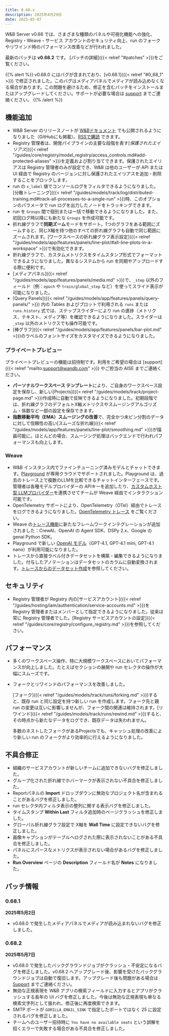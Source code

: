 ```yaml
---
title: 0.68.x
description: 2025年4月29日
date: 2025-05-07
---
```


W&B Server v0.68 では、さまざまな種類のパネルや可視化機能への強化、Registry・Weave・サービス アカウントのセキュリティ向上、run のフォークやリワインド時のパフォーマンス改善などが行われました。

最新のパッチは **v0.68.2** です。
 [パッチの詳細]({{< relref "#patches" >}})をご覧ください。

{{% alert %}}
v0.68.0 にはバグが含まれており、[v0.68.1]({{< relref "#0_68_1" >}}) で修正されました。このバグはメディアパネルでメディアが読み込めなくなる場合があります。この問題を避けるため、修正を含むパッチをインストールまたはアップグレードしてください。サポートが必要な場合は [support](mailto:support@wandb.com) までご連絡ください。
{{% /alert %}}

## 機能追加
- W&B Server のリリースノートが [W&Bドキュメント](/ref/release-notes/) でも公開されるようになりました（GitHubにも掲載）。[RSSで購読]({/ref/release-notes/index.xml) できます。
- Registry 管理者は、開発パイプラインの主要な段階を表す[*保護されたエイリアス*]({{< relref "/guides/core/registry/model_registry/access_controls.md#add-protected-aliases" >}})を定義および割り当てできます。保護されたエイリアスは Registry 管理者のみが設定でき、W&B は他のユーザーが API または UI 経由で Registry のバージョンに対し保護されたエイリアスを追加・削除することをブロックします。
- run の `x_label` 値でコンソールログをフィルタできるようになりました。[分散トレーニング]({{< relref "/guides/models/track/log/distributed-training.md#track-all-processes-to-a-single-run" >}})時、このオプションのパラメータで run ログを出力したノードをトラッキングできます。
- run を `Groups` 間で個別または一括で移動できるようになりました。また、初回ログ時以降にも新たな `Groups` を作成可能です。
- 折れ線グラフで**同期ズーム**モードをサポート。1つのグラフをある範囲にズームすると、同じX軸を持つ他のすべての折れ線グラフも自動で同じ範囲にズームされます。[ワークスペースの折れ線グラフ表示設定]({{< relref "/guides/models/app/features/panels/line-plot/#all-line-plots-in-a-workspace" >}})で有効化できます。
- 折れ線グラフで、カスタムメトリクスをタイムスタンプ形式でフォーマットできるようになりました。異なるシステムから run を同期やアップロードする際に便利です。
- [メディアパネル]({{< relref "/guides/models/app/features/panels/media.md" >}})で、`_step` 以外のフィールド（例：`epoch` や `train/global_step` など）を使ってスライド表示が可能になりました。
- [Query Panels]({{< relref "/guides/models/app/features/panels/query-panels/" >}}) 内の Tables およびプロットで利用される `runs` または `runs.history` 式では、ステップスライダーにより run の進捗（メトリクス、テキスト、メディア等）を確認できるようになりました。スライダーは `_step` 以外のメトリクスでも操作可能です。
- [棒グラフ]({{< relref "/guides/models/app/features/panels/bar-plot.md" >}})のラベルのフォントサイズをカスタマイズできるようになりました。

### プライベートプレビュー
プライベートプレビューの機能は招待制です。利用をご希望の場合は [support]({{< relref "mailto:support@wandb.com" >}}) やご担当の AISE までご連絡ください。

- **パーソナルワークスペース テンプレート**により、ご自身のワークスペース設定を保存し、新しい[Projects]({{< relref "/guides/models/track/project-page.md" >}})作成時に自動で反映できるようになりました。初期段階では、折れ線グラフのデフォルトX軸メトリクスやスムージングアルゴリズム・係数など一部の設定を保存できます。
- **指数移動平均（EMA）スムージングの改善**で、完全かつ未ビン分割のデータに対して信頼性の高い[スムーズな折れ線]({{< relref "/guides/models/app/features/panels/line-plot/smoothing.md" >}})が描画可能に。ほとんどの場合、スムージング処理はバックエンドで行われパフォーマンスも向上します。

### Weave
- W&B インスタンス内でファインチューニング済みモデルとチャットできます。[Playground](https://weave-docs.wandb.ai/guides/tools/playground/) が専用クラウドでサポートされました。Playground は、過去のトレース上で複数のLLMを比較できるチャットインターフェースです。管理者は各種モデルプロバイダーの APIキーを追加したり、[カスタムホスト型 LLMプロバイダー](https://weave-docs.wandb.ai/guides/tools/playground/#add-a-custom-provider)を連携させてチームが Weave 経由でインタラクション可能です。
- OpenTelemetry サポートにより、OpenTelemetry（OTel）経由でトレースをログできるようになりました。[OpenTelemetry トレース](https://weave-docs.wandb.ai/guides/tracking/otel/?utm_source=beamer&utm_medium=sidebar&utm_campaign=OpenTelemetry-support-in-Weave&utm_content=ctalink) をご覧ください。
- Weave の[トレース機能](https://weave-docs.wandb.ai/guides/tracking/)に新たなフレームワークインテグレーションが追加されました：CrewAI、OpenAI の Agent SDK、DSPy 2.x、Google の genai Python SDK。
- Playground で新しい [OpenAI モデル](https://weave-docs.wandb.ai/guides/tools/playground/#openai)（GPT-4.1, GPT-4.1 mini, GPT-4.1 nano）が利用可能になりました。
- トレースから直接ラベル付きデータセットを構築・編集できるようになりました。付与したアノテーションはデータセットのカラムに自動変換されます。[トレースからのデータセット作成](https://weave-docs.wandb.ai/guides/core-types/datasets/#create-edit-and-delete-a-dataset-in-the-ui)を参照してください。

## セキュリティ
- Registry 管理者が Registry 内の[サービスアカウント]({{< relref "/guides/hosting/iam/authentication/service-accounts.md" >}})を Registry 管理者またはメンバーとして指定できるようになりました。従来は常に Registry 管理者でした。[Registry サービスアカウントの設定]({{< relref "/guides/core/registry/configure_registry.md" >}})を参照してください。

## パフォーマンス
- 多くのワークスペース操作、特に大規模ワークスペースにおいてパフォーマンスが向上しました。たとえばセクションの展開や run セレクタの操作が大幅にスムーズです。
- フォークとリワインドのパフォーマンスを改善しました。

    [フォーク]({{< relref "/guides/models/track/runs/forking.md" >}})すると、既存 run と同じ設定を持つ新しい run を作成します。フォーク先と親 run の変更は互いに影響しませんが、フォーク間の関連は維持されます。[リワインド]({{< relref "/guides/models/track/runs/rewind.md" >}})すると、その時点から新たなデータをログでき、既存データは失われません。

    多数のネストしたフォークがあるProjectsでも、キャッシュ処理の改善により新しい run のフォークがより効率的に行えるようになりました。

## 不具合修正
- 組織のサービスアカウントが新しいチームに追加できないバグを修正しました。
- グループ化された折れ線でホバーマークが表示されない不具合を修正しました。
- Reportパネルの **Import** ドロップダウンに無効なプロジェクト名が含まれることがあるバグを修正しました。
- run セレクタ内フィルタ表示の整列に関する表示バグを修正しました。
- タイムスタンプ **Within Last** フィルタ追加時のページクラッシュを修正しました。
- グローバル折れ線グラフ設定で X軸を **Wall Time** に設定できないバグを修正しました。
- 画像キャプションがテーブルへログされた際に表示されないことがある不具合を修正しました。
- パネルにスパースなメトリクスが表示されない場合があるバグを修正しました。
- **Run Overview** ページの **Description** フィールド名が **Notes** になりました。

## パッチ情報
### 0.68.1
**2025年5月2日**

- v0.68.0 で発生したメディアパネルでメディアが読み込まれないバグを修正しました。

### 0.68.2
**2025年5月7日**

- v0.68.0 で発生したバックグラウンドジョブがクラッシュ・不安定になるバグを修正しました。v0.68.2 へアップグレード後、影響を受けたバックグラウンドジョブは自動で復旧します。アップグレード後も問題がある場合は [Support](mailto:support@wandb.com) までご連絡ください。
- 無効な正規表現を W&B アプリの検索フィールドに入力するとアプリがクラッシュする長年の UI バグを修正しました。今後は無効な正規表現も単なる検索文字列として扱われ、修正後に再度検索できます。
- SMTP ポートが `GORILLA_EMAIL_SINK` で指定したポートではなく 25 に設定されるバグを修正しました。
- チームへのユーザー招待時に `You have no available seats` という誤解を招くエラーで失敗する場合がある不具合を修正しました。